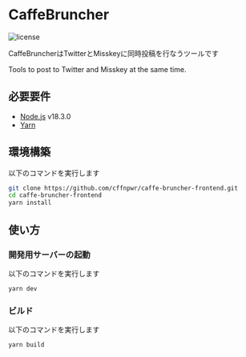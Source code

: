 # CaffeBruncher

![license](https://img.shields.io/github/license/cffnpwr/caffe-bruncher)

CaffeBruncherはTwitterとMisskeyに同時投稿を行なうツールです

Tools to post to Twitter and Misskey at the same time.

## 必要要件

 - [Node.js](https://nodejs.org) v18.3.0
 - [Yarn](https://yarnpkg.com/)

## 環境構築

以下のコマンドを実行します

```sh
git clone https://github.com/cffnpwr/caffe-bruncher-frontend.git
cd caffe-bruncher-frontend
yarn install
```

## 使い方

### 開発用サーバーの起動

以下のコマンドを実行します

```sh
yarn dev
```

### ビルド

以下のコマンドを実行します

```sh
yarn build
```
